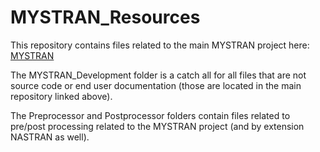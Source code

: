 # MYSTRAN_Resources

This repository contains files related to the main MYSTRAN project here: [MYSTRAN](https://github.com/MYSTRANsolver/MYSTRAN)

The MYSTRAN_Development folder is a catch all for all files that are not source code or end user documentation (those are located in the main repository linked above).

The Preprocessor and Postprocessor folders contain files related to pre/post processing related to the MYSTRAN project (and by extension NASTRAN as well).